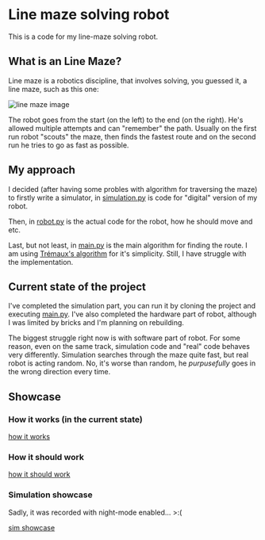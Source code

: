 # Line maze solving robot
This is a code for my line-maze solving robot.

## What is an Line Maze?
Line maze is a robotics discipline, that involves solving, you guessed it, a line maze, such as this one:

![line maze image](https://external-content.duckduckgo.com/iu/?u=https%3A%2F%2Ftse1.mm.bing.net%2Fth%3Fid%3DOIP.5IgMjDqidQk2i5VfR3WRxQHaFj%26pid%3DApi&f=1&ipt=57869ebd42321d696badb4720392bb809baa4c457bbe52a37f5e557543692111&ipo=images)

The robot goes from the start (on the left) to the end (on the right). He's allowed multiple attempts and can "remember" the path. Usually on the first run robot "scouts" the maze, then finds the fastest route and on the second run he tries to go as fast as possible.

## My approach
I decided (after having some probles with algorithm for traversing the maze) to firstly write a simulator, in [simulation.py](simulation.py) is code for "digital" version of my robot.

Then, in [robot.py](robot.py) is the actual code for the robot, how he should move and etc.

Last, but not least, in [main.py](main.py) is the main algorithm for finding the route. I am using [Trémaux's algorithm](https://en.wikipedia.org/wiki/Maze-solving_algorithm#Tr%C3%A9maux's_algorithm) for it's simplicity. Still, I have struggle with the implementation.

## Current state of the project
I've completed the simulation part, you can run it by cloning the project and executing [main.py](main.py). I've also completed the hardware part of robot, although I was limited by bricks and I'm planning on rebuilding.

The biggest struggle right now is with software part of robot. For some reason, even on the same track, simulation code and "real" code behaves very differently. Simulation searches through the maze quite fast, but real robot is acting random. No, it's worse than random, he *purpusefully* goes in the wrong direction every time. 

## Showcase
### How it works (in the current state)
[how it works](vids/how_it_works.mp4)

### How it should work
[how it should work](vids/how_it_should_work.mp4)

### Simulation showcase
Sadly, it was recorded with night-mode enabled... >:(

[sim showcase](vids/simulation_video.webm)